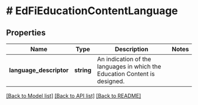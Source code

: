 # # EdFiEducationContentLanguage

## Properties

Name | Type | Description | Notes
------------ | ------------- | ------------- | -------------
**language_descriptor** | **string** | An indication of the languages in which the Education Content is designed. |

[[Back to Model list]](../../README.md#models) [[Back to API list]](../../README.md#endpoints) [[Back to README]](../../README.md)
